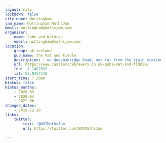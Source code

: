 ```yaml
---
layout: city
lockdown: false
city_name: Nottingham
jam_name: Nottingham MathsJam
email: nottingham@mathsjam.com
organiser:
    name: John and Kathryn
    email: nottingham@mathsjam.com
location:
    group: uk-ireland
    pub_name: the Vat and Fiddle
    description: ' on Queensbridge Road, not far from the train station'
    url: https://www.castlerockbrewery.co.uk/pubs/vat-and-fiddle/
    lon: -1.1482832
    lat: 52.9457335
start_time: 7.30pm
hiatus: false
hiatus_months:
    - 2020-03
    - 2020-04
    - 2022-06
changed_dates:
    - 2018-12-18
links:
    twitter:
        text: '@NOTMathsJam'
        url: https://twitter.com/NOTMathsJam

---
```


